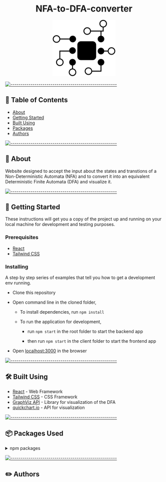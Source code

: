<h1 align="center">NFA-to-DFA-converter</h1>

<p align="center">
 <img width=200px src="src/utils/Images/logo1.svg"  alt="Project logo" style='background-color: white'></a>
</p>


[![-----------------------------------------------------](https://raw.githubusercontent.com/andreasbm/readme/master/assets/lines/colored.png)](#-table-of-contents)

## 📝 Table of Contents

- [About](#about)
- [Getting Started ](#getting_started)
- [Built Using](#built_using)
- [Packages](#packages)
- [Authors](#authors)

[![-----------------------------------------------------](https://raw.githubusercontent.com/andreasbm/readme/master/assets/lines/colored.png)](#-about-a-name--abouta)

## 🧐 About <a name = "about"></a>

Website designed to accept the input about the states and transtions of a Non-Deterministic Automata (NFA) and to convert it into an equivalent Deterministic Finite Automata (DFA) and visualize it.
<br> 


[![-----------------------------------------------------](https://raw.githubusercontent.com/andreasbm/readme/master/assets/lines/colored.png)](#-getting-started-a-name--getting_starteda)

## 🏁 Getting Started <a name = "getting_started"></a>

These instructions will get you a copy of the project up and running on your local machine for development and testing purposes.

### Prerequisites

- [React](https://reactjs.org/)
- [Tailwind CSS](https://tailwindcss.com/)


### Installing

A step by step series of examples that tell you how to get a development env running.

- Clone this repository
- Open command line in the cloned folder,
  
  - To install dependencies, run `npm install`
  
  - To run the application for development,
    - run `npm start` in the root folder to start the backend app
    
    - then run `npm start` in the client folder to start the frontend app

- Open [localhost:3000](localhost:3000) in the browser


[![-----------------------------------------------------](https://raw.githubusercontent.com/andreasbm/readme/master/assets/lines/colored.png)](#-built-using-a-name--built_usinga)

## :hammer_and_wrench: Built Using <a name = "built_using"></a>

- [React](https://reactjs.org/) - Web Framework
- [Tailwind CSS](https://tailwindcss.com/) - CSS Framework
- [GraphViz API](https://github.com/DomParfitt/graphviz-react#readme) - Library for visualization of the DFA
- [quickchart.io](https://quickchart.io/documentation/graphviz-api/) - API for visualization


[![-----------------------------------------------------](https://raw.githubusercontent.com/andreasbm/readme/master/assets/lines/colored.png)](#-authors-a-name--authorsa)

## 📦 Packages Used <a name = "packages"></a>

<details>
<summary>npm packages</summary>
<br/>

| Frontend |
|:--------|
| `aws-sdk`@`2.939.0` | 
| `bcryptjs`@`2.4.3` | 
| `cookie-parser`@`1.4.5` |
| `cors`@`2.8.5` | 
| `dotenv`@`10.0.0` | 
| `express`@`4.17.1` |
| `generate-password`@`1.6.1` | 
| `joi`@`17.4.0` |
| `jsonwebtoken@`8.5.1` | 
| `mongoose-slug-generator`@`1.0.4` | 
| `mongoose-slug-updater`@`3.3.0` | 
| `mongoose-type-phone`@`1.0.1` | 
| `mongoose`@`5.13.2` | 
| `multer-s3-transform`@`2.10.3` |
| `multer-s3`@`2.9.0` | 
| `multer`@`1.4.2` | 
| `nodemailer`@`6.6.3` | 
| `nodemon`@`2.0.9` | 
| `passport-jwt`@`4.0.0` | 
| `passport`@`0.4.1` | 
| `razorpay`@`2.0.6` | 
| `react-phone-input-2`@`2.14.0` |
| `react-rating-stars-component`@`2.2.0` | 
| `sharp`@`0.28.3` |
| `shortid`@`2.2.16` | 

</details>


[![-----------------------------------------------------](https://raw.githubusercontent.com/andreasbm/readme/master/assets/lines/colored.png)](#-authors-a-name--authorsa)

## 	:pencil2: Authors <a name="authors"></a>
